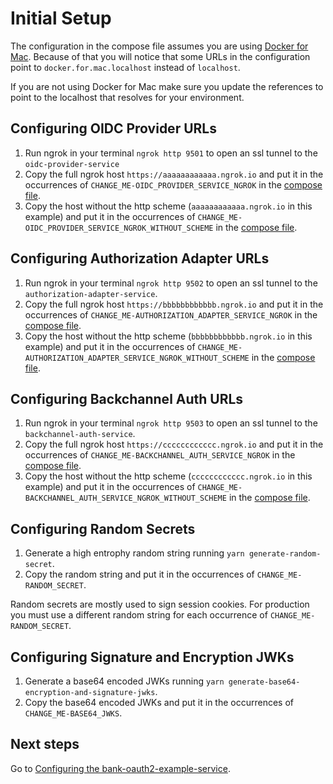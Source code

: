 # Initial Setup
The configuration in the compose file assumes you are using [Docker for Mac](https://docs.docker.com/desktop/install/mac-install/). Because of that you will notice that some URLs in the configuration point to `docker.for.mac.localhost` instead of `localhost`.

If you are not using Docker for Mac make sure you update the references to point to the localhost that resolves for your environment.

## Configuring OIDC Provider URLs
1. Run ngrok in your terminal `ngrok http 9501` to open an ssl tunnel to the `oidc-provider-service`
1. Copy the full ngrok host `https://aaaaaaaaaaaa.ngrok.io` and put it in the occurrences of `CHANGE_ME-OIDC_PROVIDER_SERVICE_NGROK` in the [compose file](../docker-compose.yml).
1. Copy the host without the http scheme (`aaaaaaaaaaaa.ngrok.io` in this example) and put it in the occurrences of `CHANGE_ME-OIDC_PROVIDER_SERVICE_NGROK_WITHOUT_SCHEME` in the [compose file](../docker-compose.yml).

## Configuring Authorization Adapter URLs
1. Run ngrok in your terminal `ngrok http 9502` to open an ssl tunnel to the `authorization-adapter-service`.
1. Copy the full ngrok host `https://bbbbbbbbbbbb.ngrok.io` and put it in the occurrences of `CHANGE_ME-AUTHORIZATION_ADAPTER_SERVICE_NGROK` in the [compose file](../docker-compose.yml).
1. Copy the host without the http scheme (`bbbbbbbbbbbb.ngrok.io` in this example) and put it in the occurrences of `CHANGE_ME-AUTHORIZATION_ADAPTER_SERVICE_NGROK_WITHOUT_SCHEME` in the [compose file](../docker-compose.yml).

## Configuring Backchannel Auth URLs
1. Run ngrok in your terminal `ngrok http 9503` to open an ssl tunnel to the `backchannel-auth-service`.
1. Copy the full ngrok host `https://cccccccccccc.ngrok.io` and put it in the occurrences of `CHANGE_ME-BACKCHANNEL_AUTH_SERVICE_NGROK` in the [compose file](../docker-compose.yml).
1. Copy the host without the http scheme (`cccccccccccc.ngrok.io` in this example) and put it in the occurrences of `CHANGE_ME-BACKCHANNEL_AUTH_SERVICE_NGROK_WITHOUT_SCHEME` in the [compose file](../docker-compose.yml).

## Configuring Random Secrets
1. Generate a high entrophy random string running `yarn generate-random-secret`.
1. Copy the random string and put it in the occurrences of `CHANGE_ME-RANDOM_SECRET`.

Random secrets are mostly used to sign session cookies. For production you must use a different random string for each occurrence of `CHANGE_ME-RANDOM_SECRET`.

## Configuring Signature and Encryption JWKs
1. Generate a base64 encoded JWKs running `yarn generate-base64-encryption-and-signature-jwks`.
1. Copy the base64 encoded JWKs and put it in the occurrences of `CHANGE_ME-BASE64_JWKS`.

## Next steps
Go to [Configuring the bank-oauth2-example-service](configuring-bank-oauth2-example-service.md).
